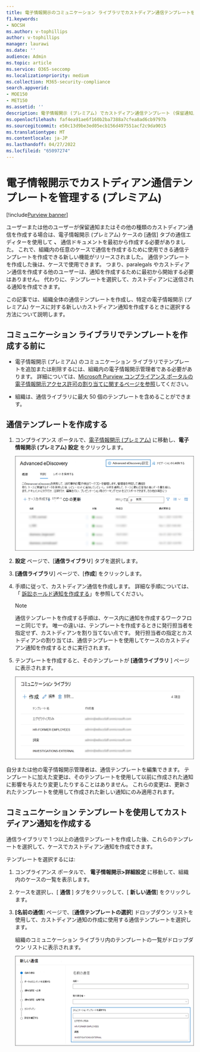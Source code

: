 ```yaml
---
title: 電子情報開示のコミュニケーション ライブラリでカストディアン通信テンプレートを管理する (プレミアム)
f1.keywords:
- NOCSH
ms.author: v-tophillips
author: v-tophillips
manager: laurawi
ms.date: ''
audience: Admin
ms.topic: article
ms.service: O365-seccomp
ms.localizationpriority: medium
ms.collection: M365-security-compliance
search.appverid:
- MOE150
- MET150
ms.assetid: ''
description: 電子情報開示 (プレミアム) でカストディアン通信テンプレート (保留通知用のテンプレートなど) を追加して、組織内の任意のケースで使用できるようにします。
ms.openlocfilehash: faf4ea91ae6f160b2ba7388a7cfea8ad6cb9797b
ms.sourcegitcommit: e50c13d9be3ed05ecb156d497551acf2c9da9015
ms.translationtype: MT
ms.contentlocale: ja-JP
ms.lasthandoff: 04/27/2022
ms.locfileid: "65097274"
---
```

# <a name="manage-custodian-communications-templates-in-ediscovery-premium"></a>電子情報開示でカストディアン通信テンプレートを管理する (プレミアム)

[!include[Purview banner](../includes/purview-rebrand-banner.md)]

ユーザーまたは他のユーザーが保留通知またはその他の種類のカストディアン通信を作成する場合は、電子情報開示 (プレミアム) ケースの [通信] タブの通信エディターを使用して **、** 通信ドキュメントを最初から作成する必要がありました。 これで、組織内の任意のケースで通信を作成するために使用できる通信テンプレートを作成できる新しい機能がリリースされました。 通信テンプレートを作成した後は、ケースで使用できます。 つまり、paralegals やカストディアン通信を作成する他のユーザーは、通知を作成するために最初から開始する必要はありません。 代わりに、テンプレートを選択して、カストディアンに送信される通知を作成できます。

この記事では、組織全体の通信テンプレートを作成し、特定の電子情報開示 (プレミアム) ケースに対する新しいカストディアン通知を作成するときに選択する方法について説明します。

## <a name="before-you-create-templates-in-the-communications-library"></a>コミュニケーション ライブラリでテンプレートを作成する前に

- 電子情報開示 (プレミアム) のコミュニケーション ライブラリでテンプレートを追加または削除するには、組織内の電子情報開示管理者である必要があります。 詳細については、[Microsoft Purview コンプライアンス ポータルの電子情報開示アクセス許可の割り当てに関するページを参照](assign-ediscovery-permissions.md)してください。  

- 組織は、通信ライブラリに最大 50 個のテンプレートを含めることができます。

## <a name="create-a-communications-template"></a>通信テンプレートを作成する

1. コンプライアンス ポータルで、[電子情報開示 (プレミアム)](https://go.microsoft.com/fwlink/p/?linkid=2173764) に移動し、**電子情報開示 (プレミアム) 設定** をクリックします。

   ![電子情報開示 (プレミアム) 設定を選択する](..\media\HistoricalVersions1.png)

2. **設定** ページで、[**通信ライブラリ**] タブを選択します。

3. **[通信ライブラリ**] ページで、[**作成**] をクリックします。

4. 手順に従って、カストディアン通信を作成します。 詳細な手順については、「 [訴訟ホールド通知を作成する](create-hold-notification.md)」を参照してください。

   > [!NOTE]
   > 通信テンプレートを作成する手順は、ケース内に通知を作成するワークフローと同じです。 唯一の違いは、テンプレートを作成するときに発行担当者を指定せず、カストディアンを割り当てない点です。 発行担当者の指定とカストディアンの割り当ては、通信テンプレートを使用してケースのカストディアン通知を作成するときに実行されます。

5. テンプレートを作成すると、そのテンプレートが **[通信ライブラリ** ] ページに表示されます。

   ![コミュニケーション ライブラリに表示されるテンプレート](..\media\AeDCommunicationsLibrary1.png)

自分または他の電子情報開示管理者は、通信テンプレートを編集できます。 テンプレートに加えた変更は、そのテンプレートを使用して以前に作成された通知に影響を与えたり変更したりすることはありません。 これらの変更は、更新されたテンプレートを使用して作成された新しい通知にのみ適用されます。

## <a name="use-a-communications-template-to-create-a-custodian-notification"></a>コミュニケーション テンプレートを使用してカストディアン通知を作成する

通信ライブラリで 1 つ以上の通信テンプレートを作成した後、これらのテンプレートを選択して、ケースでカストディアン通知を作成できます。

テンプレートを選択するには:

1. コンプライアンス ポータルで、 **電子情報開示>詳細設定** に移動して、組織内のケースの一覧を表示します。

2. ケースを選択し、[ **通信** ] タブをクリックして、[ **新しい通信**] をクリックします。

3. **[名前の通信**] ページで、[**通信テンプレートの選択**] ドロップダウン リストを使用して、カストディアン通知の作成に使用する通信テンプレートを選択します。

   組織のコミュニケーション ライブラリ内のテンプレートの一覧がドロップダウン リストに表示されます。

   ![ドロップダウン リストに表示されるコミュニケーション ライブラリのテンプレート。](..\media\AeDCommunicationsTemplates1.png)
